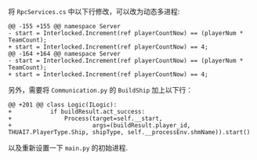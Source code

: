 将 `RpcServices.cs` 中以下行修改，可以改为动态多进程:

```Git
@@ -155 +155 @@ namespace Server
- start = Interlocked.Increment(ref playerCountNow) == (playerNum * TeamCount);
+ start = Interlocked.Increment(ref playerCountNow) == 4;
@@ -164 +164 @@ namespace Server
- start = Interlocked.Increment(ref playerCountNow) == (playerNum * TeamCount);
+ start = Interlocked.Increment(ref playerCountNow) == 4;
```

另外，需要将 `Communication.py` 的 `BuildShip` 加上以下行：

```Git
@@ +201 @@ class Logic(ILogic):
+           if buildResult.act_success:
+               Process(target=self.__start,
+                       args=(buildResult.player_id, THUAI7.PlayerType.Ship, shipType, self.__processEnv.shmName)).start()
```

以及重新设置一下 `main.py` 的初始进程.